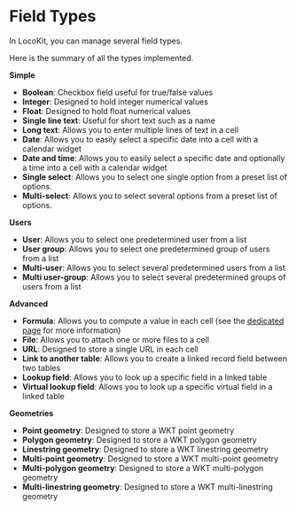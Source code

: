 # Field Types

In LocoKit, you can manage several field types.

Here is the summary of all the types implemented.

**Simple**
* **Boolean**: Checkbox field useful for true/false values
* **Integer**: Designed to hold integer numerical values
* **Float**: Designed to hold float numerical values
* **Single line text**: Useful for short text such as a name
* **Long text**: Allows you to enter multiple lines of text in a cell
* **Date**: Allows you to easily select a specific date into a cell with a calendar widget
* **Date and time**: Allows you to easily select a specific date and optionally a time into a cell with a calendar widget
* **Single select**: Allows you to select one single option from a preset list of options.
* **Multi-select**: Allows you to select several options from a preset list of options.

**Users**
* **User**: Allows you to select one predetermined user from a list
* **User group**: Allows you to select one predetermined group of users from a list
* **Multi-user**: Allows you to select several predetermined users from a list
* **Multi user-group**: Allows you to select several predetermined groups of users from a list

**Advanced**
* **Formula**: Allows you to compute a value in each cell (see the [dedicated page](/advanced/formula.html) for more information)
* **File**: Allows you to attach one or more files to a cell
* **URL**: Designed to store a single URL in each cell
* **Link to another table**: Allows you to create a linked record field between two tables
* **Lookup field**: Allows you to look up a specific field in a linked table
* **Virtual lookup field**: Allows you to look up a specific virtual field in a linked table

**Geometries**
* **Point geometry**: Designed to store a WKT point geometry
* **Polygon geometry**: Designed to store a WKT polygon geometry
* **Linestring geometry**: Designed to store a WKT linestring geometry
* **Multi-point geometry**: Designed to store a WKT multi-point geometry
* **Multi-polygon geometry**: Designed to store a WKT multi-polygon geometry
* **Multi-linestring geometry**: Designed to store a WKT multi-linestring geometry
